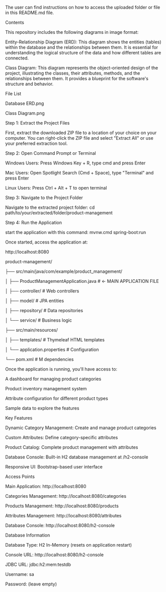 The user can find instructions on how to access the uploaded folder or file in this README.md file.

Contents

This repository includes the following diagrams in image format:

Entity-Relationship Diagram (ERD): This diagram shows the entities (tables) within the database and the relationships between them. It is essential for understanding the logical structure of the data and how different tables are connected.

Class Diagram: This diagram represents the object-oriented design of the project, illustrating the classes, their attributes, methods, and the relationships between them. It provides a blueprint for the software's structure and behavior.

File List

Database ERD.png

Class Diagram.png


Step 1: Extract the Project Files

First, extract the downloaded ZIP file to a location of your choice on your computer. You can right-click the ZIP file and select "Extract All" or use your preferred extraction tool.


Step 2: Open Command Prompt or Terminal

Windows Users: Press Windows Key + R, type cmd and press Enter

Mac Users: Open Spotlight Search (Cmd + Space), type "Terminal" and press Enter

Linux Users: Press Ctrl + Alt + T to open terminal


Step 3: Navigate to the Project Folder

Navigate to the extracted project folder: cd path/to/your/extracted/folder/product-management


Step 4: Run the Application

start the application with this command: mvnw.cmd spring-boot:run


Once started, access the application at:

http://localhost:8080


product-management/

├── src/main/java/com/example/product_management/

│   ├── ProductManagementApplication.java  # ← MAIN APPLICATION FILE

│   ├── controller/                        # Web controllers

│   ├── model/                             # JPA entities

│   ├── repository/                        # Data repositories

│   └── service/                           # Business logic

├── src/main/resources/

│   ├── templates/                         # Thymeleaf HTML templates

│   └── application.properties             # Configuration

└── pom.xml                               # M dependencies


Once the application is running, you'll have access to:

A dashboard for managing product categories

Product inventory management system

Attribute configuration for different product types

Sample data to explore the features


Key Features

Dynamic Category Management: Create and manage product categories

Custom Attributes: Define category-specific attributes

Product Catalog: Complete product management with attributes

Database Console: Built-in H2 database management at /h2-console

Responsive UI: Bootstrap-based user interface


Access Points

Main Application:       http://localhost:8080

Categories Management:  http://localhost:8080/categories

Products Management:    http://localhost:8080/products

Attributes Management:  http://localhost:8080/attributes

Database Console:       http://localhost:8080/h2-console

Database Information

Database Type: H2 In-Memory (resets on application restart)

Console URL: http://localhost:8080/h2-console

JDBC URL: jdbc:h2:mem:testdb

Username: sa

Password: (leave empty)
